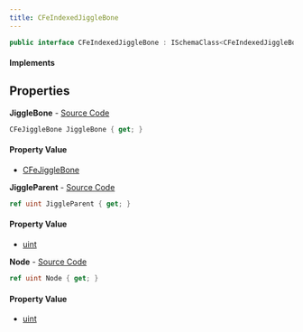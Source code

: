 ```yaml
---
title: CFeIndexedJiggleBone
---
```


```csharp
public interface CFeIndexedJiggleBone : ISchemaClass<CFeIndexedJiggleBone>, ISchemaField, ISchemaClass, INativeHandle
```

#### Implements

## Properties

**JiggleBone** - [Source Code](https://github.com/swiftly-solution/swiftlys2/blob/main/managed/src/SwiftlyS2.Generated/Schemas/Interfaces/CFeIndexedJiggleBone.cs#L20)

```csharp
CFeJiggleBone JiggleBone { get; }
```

#### Property Value

- [CFeJiggleBone](/docs/api/shared/schemadefinitions/cfejigglebone)

**JiggleParent** - [Source Code](https://github.com/swiftly-solution/swiftlys2/blob/main/managed/src/SwiftlyS2.Generated/Schemas/Interfaces/CFeIndexedJiggleBone.cs#L18)

```csharp
ref uint JiggleParent { get; }
```

#### Property Value

- [uint](https://learn.microsoft.com/dotnet/api/system.uint32)

**Node** - [Source Code](https://github.com/swiftly-solution/swiftlys2/blob/main/managed/src/SwiftlyS2.Generated/Schemas/Interfaces/CFeIndexedJiggleBone.cs#L16)

```csharp
ref uint Node { get; }
```

#### Property Value

- [uint](https://learn.microsoft.com/dotnet/api/system.uint32)

